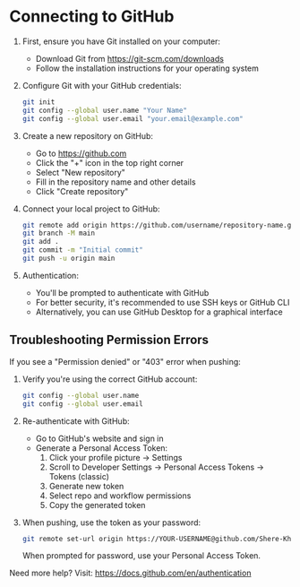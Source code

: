 # Connecting to GitHub

1. First, ensure you have Git installed on your computer:
   - Download Git from https://git-scm.com/downloads
   - Follow the installation instructions for your operating system

2. Configure Git with your GitHub credentials:
   ```bash
   git init
   git config --global user.name "Your Name"
   git config --global user.email "your.email@example.com"
   ```

3. Create a new repository on GitHub:
   - Go to https://github.com
   - Click the "+" icon in the top right corner
   - Select "New repository"
   - Fill in the repository name and other details
   - Click "Create repository"

4. Connect your local project to GitHub:
   ```bash
   git remote add origin https://github.com/username/repository-name.git
   git branch -M main
   git add .
   git commit -m "Initial commit"
   git push -u origin main
   ```

5. Authentication:
   - You'll be prompted to authenticate with GitHub
   - For better security, it's recommended to use SSH keys or GitHub CLI
   - Alternatively, you can use GitHub Desktop for a graphical interface

## Troubleshooting Permission Errors

If you see a "Permission denied" or "403" error when pushing:

1. Verify you're using the correct GitHub account:
   ```bash
   git config --global user.name
   git config --global user.email
   ```

2. Re-authenticate with GitHub:
   - Go to GitHub's website and sign in
   - Generate a Personal Access Token:
     1. Click your profile picture → Settings
     2. Scroll to Developer Settings → Personal Access Tokens → Tokens (classic)
     3. Generate new token
     4. Select repo and workflow permissions
     5. Copy the generated token

3. When pushing, use the token as your password:
   ```bash
   git remote set-url origin https://YOUR-USERNAME@github.com/Shere-Khan510/Classroom.git
   ```
   When prompted for password, use your Personal Access Token.

Need more help? Visit: https://docs.github.com/en/authentication
